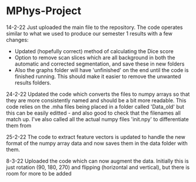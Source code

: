 # MPhys-Project

14-2-22
Just uploaded the main file to the repository. The code operates similar to what we used to produce our semester 1 results with a few changes: 
- Updated (hopefully correct) method of calculating the Dice score
- Option to remove scan slices which are all background in both the automatic and corrected segmentation, and save these in new folders
- Also the graphs folder will have 'unfinished' on the end until the code is finished running. This should make it easier to remove the unwanted results folders.

24-2-22
Updated the code which converts the files to numpy arrays so that they are more consistently named and should be a bit more readable. This code relies on the .mha files being placed in a folder called 'Data_old' but this can be easily editted - and also good to check that the filenames all match up. I've also called all the actual numpy files 'init.npy' to differentiate them from 

25-2-22
The code to extract feature vectors is updated to handle the new format of the numpy array data and now saves them in the data folder with them.

8-3-22
Uploaded the code which can now augment the data. Initially this is just rotation (90, 180, 270) and flipping (horizontal and vertical), but there is room for more to be added
